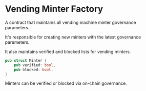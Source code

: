 # Vending Minter Factory

A contract that maintains all vending machine minter governance parameters.

It's responsible for creating new minters with the latest governance parameters.

It also maintains verified and blocked lists for vending minters.

```rs
pub struct Minter {
    pub verified: bool,
    pub blocked: bool,
}
```

Minters can be verified or blocked via on-chain governance.
